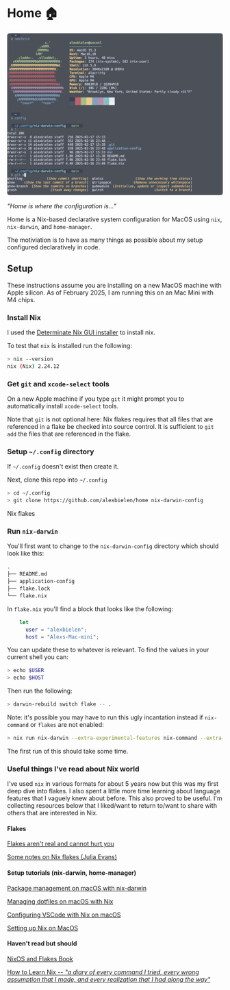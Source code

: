 # Home 🏠

![A view of my terminal window, showing output from neofetch including the Apple logo in ASCII art. The git command is listed below showcasing fish shell's autocomplete and documentation discovery.](./doc/screen.png)


_"Home is where the configuration is..."_

Home is a Nix-based declarative system configuration for MacOS using `nix`, `nix-darwin`, and `home-manager`. 

The motiviation is to have as many things as possible about my setup configured declaratively in code. 

## Setup

These instructions assume you are installing on a new MacOS machine with Apple silicon. As of February 2025, I am running this on an Mac Mini with M4 chips.

### Install Nix

I used the [Determinate Nix GUI installer](https://docs.determinate.systems/getting-started/individuals/#install) to install nix. 

To test that `nix` is installed run the following: 

``` bash
> nix --version
nix (Nix) 2.24.12
```

### Get `git` and `xcode-select` tools

On a new Apple machine if you type `git` it might prompt you to automatically install `xcode-select` tools. 

Note that `git` is not optional here: Nix flakes requires that all files that are referenced in a flake be checked into source control. It is sufficient to `git add` the files that are referenced in the flake. 

### Setup `~/.config` directory

If `~/.config` doesn't exist then create it. 

Next, clone this repo into `~/.config` 

``` bash
> cd ~/.config 
> git clone https://github.com/alexbielen/home nix-darwin-config
```

Nix flakes 

### Run `nix-darwin` 

You'll first want to change to the `nix-darwin-config` directory which should look like this:

``` bash
.
├── README.md
├── application-config
├── flake.lock
└── flake.nix
```

In `flake.nix` you'll find a block that looks like the following:

```nix
    let
      user = "alexbielen";
      host = "Alexs-Mac-mini";
```

You can update these to whatever is relevant. To find the values in your current shell you can:

```bash
> echo $USER
> echo $HOST
```

Then run the following: 

```bash
> darwin-rebuild switch flake -- .
```

Note: it's possible you may have to run this ugly incantation instead if `nix-command` or `flakes` are not enabled:

```bash
> nix run nix-darwin --extra-experimental-features nix-command --extra-experimental-features flakes -- switch --flake .
```

The first run of this should take some time.


### Useful things I've read about Nix world

I've used `nix` in various formats for about 5 years now but this was my first deep dive into flakes. I also spent a little more time learning about language features that I vaguely knew about before. This also proved to be useful. I'm collecting resources below that I liked/want to return to/want to share with others that are interested in Nix. 

#### Flakes

[Flakes aren't real and cannot hurt you](https://jade.fyi/blog/flakes-arent-real/)

[Some notes on Nix flakes (Julia Evans)](https://jvns.ca/blog/2023/11/11/notes-on-nix-flakes/)


#### Setup tutorials (nix-darwin, home-manager)

[Package management on macOS with nix-darwin](https://davi.sh/blog/2024/01/nix-darwin/)

[Managing dotfiles on macOS with Nix](https://davi.sh/blog/2024/02/nix-home-manager/)

[Configuring VSCode with Nix on macOS](https://davi.sh/blog/2024/11/nix-vscode/)

[Setting up Nix on MacOS](https://nixcademy.com/posts/nix-on-macos/)

#### Haven't read but should 

[NixOS and Flakes Book](https://nixos-and-flakes.thiscute.world)

[How to Learn Nix -- _"a diary of every command I tried, every wrong assumption that I made, and every realization that I had along the way"_](https://ianthehenry.com/posts/how-to-learn-nix/)
